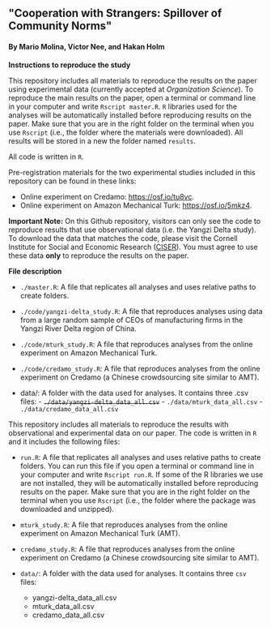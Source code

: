 ## "Cooperation with Strangers: Spillover of Community Norms"
#### By Mario Molina, Victor Nee, and Hakan Holm


**Instructions to reproduce the study**

This repository includes all materials to reproduce the results on the paper using experimental data (currently accepted at _Organization Science_). To reproduce the main results on the paper, open a terminal or command line in your computer and write `Rscript master.R`. `R` libraries used for the analyses will be automatically installed before reproducing results on the paper. Make sure that you are in the right folder on the terminal when you use `Rscript` (i.e., the folder where the materials were downloaded). All results will be stored in a new the folder named `results`.

All code is written in `R`. 

Pre-registration materials for the two experimental studies included in this repository can be found in these links: 

- Online experiment on Credamo: https://osf.io/tu8vc.
- Online experiment on Amazon Mechanical Turk: https://osf.io/5mkz4.

**Important Note:** On this Github repository, visitors can only see the code to reproduce results that use observational data (i.e. the Yangzi Delta study). To download the data that matches the code, please visit the Cornell Institute for Social and Economic Research ([CISER](https://archive.ciser.cornell.edu/reproduction-packages/2858)). You must agree to use these data **only** to reproduce the results on the paper.

**File description**


- `./master.R`: A file that replicates all analyses and uses relative paths to create folders. 

- `./code/yangzi-delta_study.R`: A file that reproduces analyses using data from a large random sample of CEOs of manufacturing firms in the Yangzi River Delta region of China. 

- `./code/mturk_study.R`: A file that reproduces analyses from the online experiment on Amazon Mechanical Turk.

- `./code/credamo_study.R`: A file that reproduces analyses from the online experiment on Credamo (a Chinese crowdsourcing site similar to AMT).

- data/: A folder with the data used for analyses. It contains three .csv files:
      - ~~`./data/yangzi-delta_data_all.csv`~~
      - `./data/mturk_data_all.csv`
      - `./data/credamo_data_all.csv`




This repository includes all materials to reproduce the results with observational and experimental data on our paper. The code is written in `R` and it includes the following files:

- `run.R`: A file that replicates all analyses and uses relative paths to create folders. You can run this file if you open a terminal or command line in your computer and write `Rscript run.R`. If some of the R libraries we use are not installed, they will be automatically installed before reproducing results on the paper. Make sure that you are in the right folder on the terminal when you use `Rscript` (i.e., the folder where the package was downloaded and unzipped).

- `mturk_study.R`: A file that reproduces analyses from the online experiment on Amazon Mechanical Turk (AMT).

- `credamo_study.R`: A file that reproduces analyses from the online experiment on Credamo (a Chinese crowdsourcing site similar to AMT).

- `data/`: A folder with the data used for analyses. It contains three `csv` files:
   * yangzi-delta_data_all.csv
   * mturk_data_all.csv
   * credamo_data_all.csv
